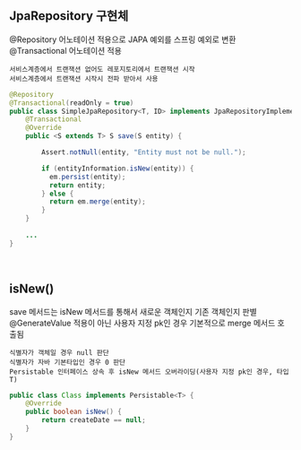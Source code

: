 ## JpaRepository 구현체
@Repository 어노테이션 적용으로 JAPA 예외를 스프링 예외로 변환  
@Transactional 어노테이션 적용  

    서비스계층에서 트랜잭션 없어도 레포지토리에서 트랜잭션 시작
    서비스계층에서 트랜잭션 시작시 전파 받아서 사용

````java
@Repository
@Transactional(readOnly = true)
public class SimpleJpaRepository<T, ID> implements JpaRepositoryImplementation<T, ID> {
    @Transactional
    @Override
    public <S extends T> S save(S entity) {

        Assert.notNull(entity, "Entity must not be null.");

        if (entityInformation.isNew(entity)) {
          em.persist(entity);
          return entity;
        } else {
          return em.merge(entity);
        }
    }
    
    ...
}
````

<br>

## isNew()
save 메서드는 isNew 메서드를 통해서 새로운 객체인지 기존 객체인지 판별  
@GenerateValue 적용이 아닌 사용자 지정 pk인 경우 기본적으로 merge 메서드 호출됨  

    식별자가 객체일 경우 null 판단
    식별자가 자바 기본타입인 경우 0 판단
    Persistable 인터페이스 상속 후 isNew 메서드 오버라이딩(사용자 지정 pk인 경우, 타입 T)

````java
public class Class implements Persistable<T> {
    @Override
    public boolean isNew() {
        return createDate == null;
    }
}
````

<br>

